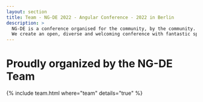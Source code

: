 ```yaml
---
layout: section
title: Team - NG-DE 2022 - Angular Conference - 2022 in Berlin
description: >
  NG-DE is a conference organised for the community, by the community.
  We create an open, diverse and welcoming conference with fantastic speakers and a warm and friendly environment.
---
```


# Proudly organized by the NG-DE Team

{% include team.html where="team" details="true" %}
